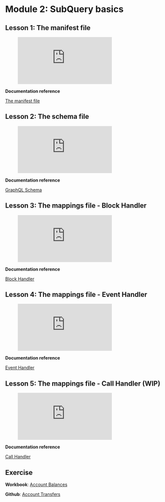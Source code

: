 # Module 2: SubQuery basics

## Lesson 1: The manifest file

<figure class="video_container">
  <iframe src="https://www.youtube.com/embed/u84It8y4g90" frameborder="0" allowfullscreen="true"></iframe>
</figure>

**Documentation reference**

[The manifest file](https://doc.subquery.network/create/manifest/)

## Lesson 2: The schema file

<figure class="video_container">
  <iframe src="https://www.youtube.com/embed/aqje6qe1M2M" frameborder="0" allowfullscreen="true"></iframe>
</figure>

**Documentation reference**

[GraphQL Schema](https://doc.subquery.network/create/graphql/)

## Lesson 3: The mappings file - Block Handler

<figure class="video_container">
  <iframe src="https://www.youtube.com/embed/HNbnVuWxWwA" frameborder="0" allowfullscreen="true"></iframe>
</figure>

**Documentation reference**

[Block Handler](https://doc.subquery.network/create/mapping/#block-handler)

## Lesson 4: The mappings file - Event Handler

<figure class="video_container">
  <iframe src="https://www.youtube.com/embed/QbbReVvThPA" frameborder="0" allowfullscreen="true"></iframe>
</figure>

**Documentation reference**

[Event Handler](https://doc.subquery.network/create/mapping/#event-handler)

## Lesson 5: The mappings file - Call Handler (WIP)

<figure class="video_container">
  <iframe src="https://www.youtube.com/embed/" frameborder="0" allowfullscreen="true"></iframe>
</figure>

**Documentation reference**

[Call Handler](https://doc.subquery.network/create/mapping/#call-handler)

## Exercise
**Workbook**: [Account Balances](/assets/pdf/Account_Balances.pdf)

**Github**: [Account Transfers](https://github.com/subquery/tutorials-account-balances)
